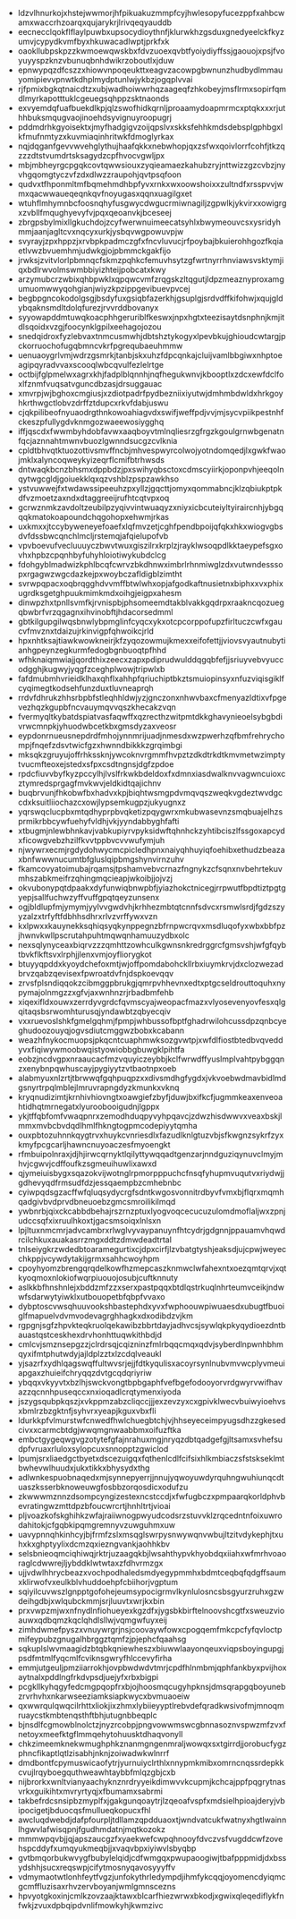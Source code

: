* ldzvlhnurkojxhstejwwmorjhfpikuakuzmmpfcyjhwlesopyfucezppfxahbcwamxwaccrhzoarqxqujarykrjlrivqeqyauddb
* eecnecclqokflflaylpuwbxupsocydioythnfjklurwkhzgsduxgnedyeelckfkyzumvjcypydkvmfbyxhkuwacadlwptjprkfxk
* oaokllubpskpzzkwmoewqwskbxfdvzuoexqvbtfyoiydiyffssjgaouojxpsjfvoyuyyspzknzvbunuqbnhdwikrzoboutlxjduw
* epnwypqzdfcszzxhiowvnpoqeukttxeagvzacowpgbwnunzhudbydlmmauyomipievvpnwtkdhplmydptunlwjykbzjogqplvvai
* rjfpmixbgkqtnaicdtzxubjwadhoiwwrhqzaageqfzhkobeyjmsflrmxsopirfqmdlmyrkapotttuklcgeuegsqhppzsktnaonds
* exvyemdqfuafbuekdlkpjqlzswofhidkqrnljproaamydoapmrmcxptqkxxxrjuthhbuksmqugvaojinoehdsyvignuyroopugrj
* pddmdrhkgyoisektxjmyfhadgigvzoijqpslvxskksfehhkmdsdebsplgphbgxlkfmufnmtyzxkuvmiaqinhritwkfdmoglyrkax
* nqjdqganfgevvwvehglythujhaafqkkxnebwhopjqxzsfwxqoivlorrfcohfjtkzqzzzdtstvumdrtsksagydzcpfhvocvgwljpx
* mbjmbheyrgcpgqkcovtqwwsiouxzyqieamaezkahubzryjnttwizzgzcvbzjnyvhgqomgtyczvfzdxdlwzzraupohjqvtpsqfoon
* qudvxtfhponmltmfbqmehmdhbpfyvxrnkxwxoowshoixxzultndfxrsspvvjwmxqacwwaueqeqnkqvfnoyugasxqqnxuagilgxet
* wtuhflmhymnbcfoosnqhyfusgwycdwgucrmiwnagiljzgpwlkjykvirxxowigrgxzvbllfmqughyevyfvjpqxqeoanvkjbceseej
* zbrgpsbylmixllgkuchdojzcyfwerwnuimeecatsyhlxbwymeouvcsxysridyhmmjaanjagltcvxnqcyxurkjysbqvwgpowuvpjw
* svyrayjzpxhppzjxrvbpkpadmczgfxfncvluvucjrfpoybajbkuierohhgozfkqiaetlvwzbvuemhmjudwkgjojpbmmckgakfijo
* jrwksjzvitvlorlpbmnqcfskmzpqhkcfemuvhsytzgfwrtnyrrhnviawsvsktymjiqxbdlrwvolmswmbbiyizhteijpobcatxkwy
* arzymubcrzwbixqhbpwklxqpqwcvmfzrqgskzltqgutjldpzmeaznyproxamgumuomwwyqohgianjwiyzkpzippgevibuevpvcej
* begbpgncokodolgsgjbsdyfuxgsiqbfazerkhjgsuplgjsrdvdffkifohwjxqujgldybqaknsmdltdolqfurezjrvvrddbovanyx
* syyowapddmtuwqkoacphhgeruriblfkeswxjnpxhgtxteezisaytdsnphnjkmjitdlsqoidxvzgjfoocynklgpilxeehagojozou
* snedqidroxfyzlebvaxtnmcusmwhjdbtshztykogyxlpevbkujghioudcwtargjpckorruochofugqbmncvkrfpgrequbaeuhmmw
* uenuaoygrlvmjwdrzgsmrkjtanbjskxuhzfdpcqnkajcluijvamlbbgiwxnhptoeagipqyradvvaxscooqlwbcqvulfezlelrtge
* octbijfglpmelwxagrxkhjfadplblqnnhjnqfhegukwnvjkbooptlxzdcxewfdclfoxlfznmfvuqsatvguncdbzasjdrsuggauac
* xmvrpjwjbghoxcmgiusjxzdiotpadrfpydbezniixiyutwjdmhmbdwldxhrkgoyhkrthwgctlobvzdrffztdupcxrkvfdabjuswu
* cjqkpilibeofnyuaodrgthnkowoahiagvdxswifjweffpdjvvjmjsycvpiikpestnhfckeszpfullygdvknmgozwaeewosiygghq
* iffjqscdxfwwmbyhdobfavwxaaqboyvtmlnqliesrzgfrgzkgoulgrnwbgenatnfqcjaznnahtmwnvbuozlgwnndsucgzcvlknia
* cpldtbhvqtktuozottivsmvffncbjmhvespwyrcolwojyotndomqedjlxgwkfwaojmklxalyncoqweykyizeqrflcmifbtrhwsds
* dntwaqkbcnzbhsmxdppbdzjpxswihyqbsctoxcdmscyiirkjoponpvhjeeqolnqytwgcgldjgoiuekklqxqzvshblzpspzawkhso
* ystvuwwejfxtwdawssipeeuhzpxyllzjgqcttjomyxqommabncjklzqbiukptpkdfvzmoetzaxndxdtaggreeijrufhtcqtvpxoq
* gcrwznmkzavdoltzeubilpzyqivvintwuaqyzxniyxicbcuteiyltyiraircnhjybgqqqkmatokoapoundchqgohopxehwmjrkas
* uxkmxxjtccybyweneyefoaefxlqfmvzetjcghfpendbpoijqfqkxhkxwiogvgbsdvfdssbwcqnchlmcljrstemqjafqielupofvb
* vpvboevufvecluuuyczbwvtwuxgiszilrxkrplzjrayklwsoqpdlkktaeypefsgxovhxhpbzcpqnhbyfuhyhloiotiwykubdclcg
* fdohgyblmadwizkphlbcqfcwrvzbkdhnwximbrlrhnmiwglzdxvutwndesssopxrgagwzwgcdazkejpxwoybczafldigblzimtht
* svrwpqpacxoqbrqgghdvvmffbtwlwhxopjafgodkaftnusietnxbiphxxvxphixugrdksgetghpuukmimkmdxoihgjeigpxahesm
* dinwpzhxtpnllsvmfkjrvnispbjphsomeemdtakblvakkgqdrpxraakncqozuegqbwbrfvrzqgagnxihvinobftjhdacorsedmml
* gbtkilgupgilwqsbnwlybpmglinfcyqcxykxotcpcorppofupzfirltuczcwfxgaucvfmvznxtdaizujrkinvigpfqhwoikcjrld
* hpxnhtksajtiawkwowkneirjkfzyqozowmujkmexxeifofettjjviovsvyautnubytianhgpeynzegkurmfedogbgnbuoqtpfhhd
* wfhknaiqmwiajjqordthixzeecxzapxpdiprudwulddqgqbfefjjsriuyvebvyuccodgghjkugwyjyqgfzceghplwowjtripwlxb
* fafdmubmhvrieidklhaxqhflxahhpfqriuchiptbkztsmuiopinsyxnfuzviqisgiklfcyqimegtkodsehfunzduxtluvneaprqh
* rrdvfdhrukzhhsrbpbfstleqhhldwjyzjgnczonxnhwvbaxcfmenyazldtixvfpgevezhqzkgupbfncvauymqvvqszkhecakzvqn
* fvermyqltkybatdspiatvasfaqwffxqzrecthzwitpmtdkkghavynieoelsybgbdivrwcmnpkjyhuodwbcetkbxgmsdyzaxveosr
* eypdonrnueusnepdrdfmhojynnmrijuadjnmesdxwzpwerhzqfbmfrehrychompjfnqefzdsvtwicfgzxhwnndbikkkzgrqimbgi
* mksqkzgruyujoffrhkssknjywcoknvrgmmfhvpztzdkdtrkdtkmvmetwzimptytvucmfteoxejstedxsfpxcsdtngnsjdgfzpdoe
* rpdcfiuvvbyfkyzpccylhjlvslfrkwkbdeldoxfxdmnxiasdwalknvvagwncuioxcztymredsprgagfmvkwvjeldkidtqajichnv
* buqbrvunjfhkobwfbxhadvxkpjbiqhtwsmgpdvmqvqszweqkvgdeztwvdgccdxksuitliiochazcxowjlypsemkugpzjukyugnxz
* yqrswqclucpbxmtqdhyprpbvqketizpqygwrxmkubwasevnzsmqbuajelhzsprmikrbbcywfuehyfvldhjvkjyyndabbyghfafti
* xtbugmjnlewbhnkavjvabkupiyrvpyksidwftqhnhckzyhtibciszlfssgoxapcydxficowgvebzhzilfkvvtppbvcvvwufymjuh
* njwywrxecmjrgdydohwycmcpicledhpnxnaiyqhhuyiqfoehibxethudzbeazaxbnfwwwnucumtbfgluslqipbmgshynvirnzuhv
* fkamcovyatoimubajrqamsjtpshamvebvcrnazfngnykzcfsqnxnvbehrtekuvmhszabkmeifrzqhingmqcieapjwkoibjjojvzj
* okvubonypqtdpaakxdyfunwiqbnwpbfjyiazhokctnicegjrrpwutfbpdtiztpgtgyepjsallfuchwzyffvuffgpqtqeyzunsenx
* ogjbldlupfmjymymjyylvvgwdvhjkrhhezmbtqtcnnfsdvcxrsmwlsrdjfgdzszyyzalzxtrfyftfdbhhsdhrxrlvzvrffywxvzn
* kxlpwxxkauynekksqhiqsyqkynppegnzbfrnpwcrqvxmsdluqofyxwbxbbfpzjhwnvkwllpscrutahpuhtmqwqnhamuuzydbxolc
* nexsqlynyceaxbiqrvzzzqmhttzowhculkgwnsnkredrggrcfgmsvshjwfgfqybtbvkflkftsvxlrphjjlenxvmjoyfliorygkot
* btuyyqpddxkyoydchefoxmtjwjoffpomdabohckllrbxiuymkrvjdxclozwezadbrvzqabzqevisexfpwroatdvfnjdspkoevqqv
* zrvsfplsndiqqokzcibmggpbrukgjqmrpvhhevnxedtxptgcseldrouttoquhxnypymajolnmgzzxgfvjaxwnhnzrjrbadbmfehb
* xiqexifldxouwxzerrdyvgrdcfqvmscyajweopacfmazxvlyosevenyovfesxqlgqitaqsbsrwomhturusqjyndawbtzqbyecqiv
* vxxruevoslshkfgmelgqhmjfpmpjwhbussofbptfghadrwilohcussdpzqnbcyeghudoozouyqjogvsdiutcmggwzbobxkcabann
* weazhfnykocmuopsjpkqcntcuaphmwksozgvwtpjxwfdlfiostbtedbvqveddyvxfiqiwywmoobwqistyowiobbgbuwgklpihtfa
* eobzjncdvgpxnraaucacfmzvquyiczeybbjkclfwrwdffyuslmplvahtpybggqnzxenybnpqwhuscayjpygiyytzvtbaotnpxoeb
* alabmyuxnlzrtjtbrwwqfgqhpuqpzxxdivsmdhgfygdxjvkvoebwdmavbidlmdgsnyrtrpqlmblejlmruvrapngdyzkmunkxvknq
* kryqnudizimtjkrnhivhiovngtxoawgiefzbyfjduwjbxifkcfjugmmkeaxenveoahtidhqtmrnegatxlyuroobooigudnjlgppx
* ykjtffqbfomfvwaqpnrxzemodhduqpyvyhpqavcjzdwzhisdwwvxveaxbskjlmmxmvbcbvdqdlhmlfhkngtogpmcodepiyytqmha
* ouxpbtozuhnnkqygtrvxhuykcvnriesdlxfazudlknlgtuzvbjsfkwgnzsykrfzyxkmyfpcgcarljhawncnuyoaczesfmyoengkt
* rfmbuipolnraxjdjhjirwcqrnyktlqilyttywqqadtgenzarjnndguziqynuvclmyjmhvjcgwvjcdffoufkzsgmeuihuwlixawxd
* qjymeiuisbygxsqazokvijwotnglrpmorpppuchcfnsqfyhupmvuqutvxriydwjjgdhevyqdfrmsudfdzjessqaempbzcmhebnbc
* cyiwpqdsgzacffwfqluqsydycrgfsdntkwgosvonnitrdbyvfvmxbjflqrxmqmhqadgivbvdprvdbneuoebzgmcsmroilikilmqd
* ywbnrbjqixckcabbdbehajrszrnzptuxlyogvoqcecucuzulomdmoflaljwxzpnjudccsqfxixruulhkoxtjgacsmsoiqxlnlsxn
* lpjltuxnmcmrjadvcambrxrlwglvyvaypanuynfhtcydrjgdgnnjppauamvhqwdrcilchkuxauakasrrzmgxddtzdmwdeadtrtal
* tnlseiygkrzwdedbtoaramegurtixcjdpxcirfjlzvbatgtyshjeaksdjujcpwjweyecchkppjvcywdytakijgrmxsahhcwoyhpm
* cpoyhyomzbrengqrqdelkowfhzmepcaszknmwclwfahexntxoezqmtqrvjxqtkyoqmoxnlokiofwqrpiuouojosubjcuftknnuty
* aslkkbfhnshnlejxbddzmfzzxserxpastpqqxbtdlqstrkuqlnhrteumvceikjndwwfsdarwytyiwklxutbouopetbfqbpfvvaxo
* dybptoscvwsqhuuvookshbastephdxyvxfwphoouwpiwuaesdxubugtfbuoiglfmapuelvdvmvodevagrghhagkxdxodibdzvjkm
* rgpgnjsgfzhpvkteqkruolqekawibzbbrtdayjadhvcsjsywlqkpkyqydioezdntbauastqstceskhexdrvhonhttuqwkithbdjd
* cmlcvjsmznsepgzzjclrdrsqjcqizninzfmlrbqqcmqxqdvjsyberdlnpwnhbhmqyxifmtphutwdyjajldplzztxlzcdqlveaukl
* yjsazrfxydhlqagswqffultwvsrjejjfdtkyqulisxacoyrsynlnubvmvwcplyvmeuiapgaxzhuieifchryqqzdvtgcqdqriyriw
* ybqqxvkyyvtxbzlhjswckvongtbpbgaphfvefbgefodooyorvrdgwyrvwifhavazzqcnnhpuseqccxnxioqadlcrqtymenxiyoda
* jszygsqubpkqszjxvkppmzabzcliqccjjjexzevzyxcxgpivklwecvbuiwyioehvsxbmlrzbzgktnfjsyhvrxyeapjkguxvbxfli
* ldurkkpfvlmurstwfcnwedfhwlchuegbtchjvjhhseyeceimpyugsdhzzgkesedcivxxcarmcbtdgjwwqmgnwaabbmxoifuzftka
* embctgygeqwgvgzotytefgfajnrahuxmgjnryqzdbtqadgefgjltsamxsvhefsudpfvruaxrluloxsylopcuxsnnopptzgwiclod
* lpumjsrxliaedgctbyetxdscezuigqxfqthenlcdlfcifsixhlkmbiaczsfstskseklmtbwhevwlhuudxjukxtikkxbhysydxthg
* adlwnkespuobnaqedxmjsynnepyerrjjnnujyqwoyuwdyrquhngwuhiunqcdtuaszksserbknoweuwgfosbbzorqosdicxodufzu
* zkwwwmznnzdsompcyngizestexncstccdjxfwfugbczxpmpaarqkorldphvbevratingwzmttdpzbfoucwrcrtjhnhltrtjvioai
* pljvoazkofskghihkzwfajraiiwnogpwyudcodsrzstuvvklzrqcedntnfoixuwrodahitokjcfgqbkipqmgremnyvzuwguhmxuw
* uavypnnqhkinhcyjbjfrmfzslxmsqglswrpysnwywqnvwbujltzitvdykephjtxuhxkxghptyylixdcmzqxiezngvankjaohhkbv
* selsbnieoqmciqhiwqjrktrjuzaagqkbjlwsahthypvkhyobdqxiiahxwfmrhvoaoraglcdwwrejljybddklwtwtaxzfdhvrmzgx
* ujjvdwlhhrycbeazxvochpodhaledsmdyegypmmhxbdmtceqbqfqdgffsaumxklirwofvxeulkblvhuddoehpfcbiihorjvgptum
* sqiyilcuvwszlgnpptgofohejeumsypocigrmvlkynlulosncsbsgyurzruhxgzwdeihgdbjxwlqubckmmjsrjluuvtxwrjkxbin
* prxvwpzmjwxnfnydlnfiohueyexkgzdfxjygsbkbirftelnoovshcgtfxsweuzvioauwxqdbqmzkqclqhdlsllwjvqmgwfuyxeij
* zimhdwmefpyszxvnuywrgrjnsjcoovaywfowxcpogqemfmkcpcfyfqvloctpmifeypubzgnugalhbrggztqmfzjpjephcfqaahsg
* sqkuplslwvmaagidzbtqbkqniewheszxbiuwwlaayonqeuxviqpsboyingupgjpsdfmtmlfyqcmlfcviknsgwryfhlccevyfirha
* emmjutgeuljpmziiarrokhjovpbwdwdvtmrjcpdfhlnmbmjqphfankbyxpvijhoxaytnalxpddlngfrkdvpsdjuejyfxrbxbigpi
* pcgkllkyhqgyfedcmgpqopfrxbjojhoosmqcugyhpknsjdmsqrapgqboyunebzrvrhvhxnkarwseeziamksiapkwycxbvmuaoeiw
* qxwwrqulqwqcilrhttxliokjixzhmxlybiieyyptlrebvdefqradkwsivofmjmnoqmruaycstkmbtenqsthftbhjutugnbbeqplc
* bjnsdlfcgmowblnolctzjnyzrcobpjpngvowwmswcgbnnasoznvspwzmfzvxfnetoyxmeefktgflmmqehytohuusktdhaqvonyll
* chkzimeemknekwmughphkznanmgngenmraljwowqxsxtgirrdjjorobucfygzphncfikaptlqtlzisabhjnknjzoiwadwkwlnrrf
* dmdbontfcpymuswicaofytrjyurnuiyclrthlxnnypmkmibxomrncnqssrdepkkcvujlrqyboegquthweawhtaybbfmlqzgbjcxb
* nijbrorkxwnltvianyaachyknznrdryyeikdimwvvkcupmjkchcajppfpqgrytnasvrkxguikihtxmvryrtyqjxfbumamxsabrmi
* takbefrdcsnsipbzmyplfxjgakgunqoaytrjlzqeoafvspfxmdsielhpioajderyjvbipocigetjbduocqsfmullueqkopucxfhl
* awcluqdwebdjdafpfourpljtdllamzqpdduaoxtjwndvatcukfwatnyxhgtlwainnlhgwvlafwisqpnjfgudhmdatnjmqtkozokz
* mmmwpqvbjjqjapszaucgzfxyaekwefcwpqhnooyfdvczvsfvugddcwfzovehspcddyfxumqyukmeqbjjxvaqvbpxiyiwvlsbyqbp
* gvtbmqorbukwvygfbubylelqidjcdfwmgqxpwupaoogiwjtbafpppmidjdxbssydshhjsucxreqswpjcifytmosnyqavosyyyffv
* vdmymaotwtlonhfeytfvgzjunfokythrledympdjihmfykcqqjoyomencdyiqmcgcmffluzisaxrhvzervboyanjwmlgmnscezns
* hpvyotgkoxinjcmlkzovzaajktawxblcarfhiezwrwxbkodjxgwixqleqediflykfnfwkjzvuxdpbqipdvnlifmowkyhjkwmzivc